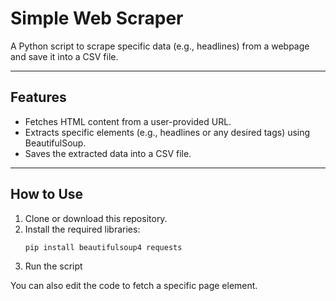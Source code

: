 # Simple Web Scraper

A Python script to scrape specific data (e.g., headlines) from a webpage and save it into a CSV file.

---

## Features
- Fetches HTML content from a user-provided URL.
- Extracts specific elements (e.g., headlines or any desired tags) using BeautifulSoup.
- Saves the extracted data into a CSV file.

---

## How to Use
1. Clone or download this repository.
2. Install the required libraries:
   ```bash
   pip install beautifulsoup4 requests
3. Run the script

You can also edit the code to fetch a specific page element.
